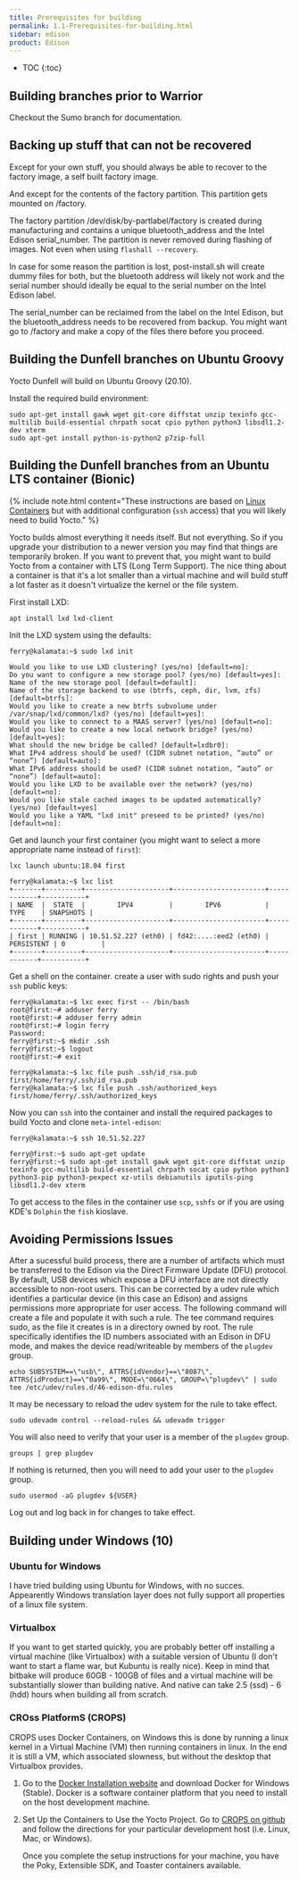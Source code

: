 ```yaml
---
title: Prerequisites for building
permalink: 1.1-Prerequisites-for-building.html
sidebar: edison
product: Edison
---
```

* TOC
{:toc}
## Building branches prior to Warrior
Checkout the Sumo branch for documentation.

## Backing up stuff that can not be recovered

Except for your own stuff, you should always be able to recover to the factory image, a self built factory image.

And except for the contents of the factory partition. This partition gets mounted on /factory.

The factory partition /dev/disk/by-partlabel/factory is created during manufacturing and contains a unique bluetooth_address and the Intel Edison serial_number. The partition is never removed during
flashing of images. Not even when using `flashall --recovery`.

In case for some reason the partition is lost, post-install.sh will create dummy files for both, but the bluetooth address will likely not work and the serial number should ideally be equal to the serial number on the Intel Edison label. 

The serial_number can be reclaimed from the label on the Intel Edison, but the bluetooth_address needs to be recovered from backup. You might want go to /factory and make a copy of the files there before you proceed.

## Building the Dunfell branches on Ubuntu Groovy

Yocto Dunfell will build on Ubuntu Groovy (20.10).

Install the required build environment:

    sudo apt-get install gawk wget git-core diffstat unzip texinfo gcc-multilib build-essential chrpath socat cpio python python3 libsdl1.2-dev xterm
    sudo apt-get install python-is-python2 p7zip-full

## Building the Dunfell branches from an Ubuntu LTS container (Bionic)
{% include note.html content="These instructions are based on [Linux Containers](https://linuxcontainers.org/lxd/getting-started-cli/) but with additional configuration (`ssh` access) that you will likely need to build Yocto." %}

Yocto builds almost everything it needs itself. But not everything. So if you upgrade your distribution to a newer version you may find that things are temporarily broken. If you want to prevent that, you might want to build Yocto from a container with LTS (Long Term Support). The nice thing about a container is that it's a lot smaller than a virtual machine and will build stuff a lot faster as it doesn't virtualize the kernel or the file system.

First install LXD:
```
apt install lxd lxd-client
```
Init the LXD system using the defaults:
```
ferry@kalamata:~$ sudo lxd init

Would you like to use LXD clustering? (yes/no) [default=no]: 
Do you want to configure a new storage pool? (yes/no) [default=yes]: 
Name of the new storage pool [default=default]: 
Name of the storage backend to use (btrfs, ceph, dir, lvm, zfs) [default=btrfs]: 
Would you like to create a new btrfs subvolume under /var/snap/lxd/common/lxd? (yes/no) [default=yes]: 
Would you like to connect to a MAAS server? (yes/no) [default=no]: 
Would you like to create a new local network bridge? (yes/no) [default=yes]: 
What should the new bridge be called? [default=lxdbr0]: 
What IPv4 address should be used? (CIDR subnet notation, “auto” or “none”) [default=auto]: 
What IPv6 address should be used? (CIDR subnet notation, “auto” or “none”) [default=auto]: 
Would you like LXD to be available over the network? (yes/no) [default=no]: 
Would you like stale cached images to be updated automatically? (yes/no) [default=yes] 
Would you like a YAML "lxd init" preseed to be printed? (yes/no) [default=no]: 
```
Get and launch your first container (you might want to select a more appropriate name instead of `first`):
```
lxc launch ubuntu:18.04 first

ferry@kalamata:~$ lxc list
+-------+---------+---------------------+-----------------------+------------+-----------+
| NAME  |  STATE  |        IPV4         |        IPV6           |    TYPE    | SNAPSHOTS |
+-------+---------+---------------------+-----------------------+------------+-----------+
| first | RUNNING | 10.51.52.227 (eth0) | fd42:....:eed2 (eth0) | PERSISTENT | 0         |
+-------+---------+---------------------+-----------------------+------------+-----------+
```
Get a shell on the container. create a user with sudo rights and push your `ssh` public keys:
```
ferry@kalamata:~$ lxc exec first -- /bin/bash
root@first:~# adduser ferry
root@first:~# adduser ferry admin
root@first:~# login ferry
Password: 
ferry@first:~$ mkdir .ssh
ferry@first:~$ logout
root@first:~# exit

ferry@kalamata:~$ lxc file push .ssh/id_rsa.pub first/home/ferry/.ssh/id_rsa.pub
ferry@kalamata:~$ lxc file push .ssh/authorized_keys first/home/ferry/.ssh/authorized_keys
```
Now you can `ssh` into the container and install the required packages to build Yocto and clone `meta-intel-edison`:
```
ferry@kalamata:~$ ssh 10.51.52.227

ferry@first:~$ sudo apt-get update
ferry@first:~$ sudo apt-get install gawk wget git-core diffstat unzip texinfo gcc-multilib build-essential chrpath socat cpio python python3 python3-pip python3-pexpect xz-utils debianutils iputils-ping libsdl1.2-dev xterm
```
To get access to the files in the container use `scp`, `sshfs` or if you are using KDE's `Dolphin` the `fish` kioslave.

## Avoiding Permissions Issues
After a sucessful build process, there are a number of artifacts which must be transferred to the Edison via the Direct Firmware Update (DFU) protocol. By default, USB devices which expose a DFU interface are not directly accessible to non-root users. This can be corrected by a udev rule which identifies a particular device (in this case an Edison) and assigns permissions more appropriate for user access. 
The following command will create a file and populate it with such a rule. The tee command requires sudo, as the file it creates is in a directory owned by root. The rule specifically identifies the ID numbers associated with an Edison in DFU mode, and makes the device read/writeable by members of the `plugdev` group. 
```
echo SUBSYSTEM==\"usb\", ATTRS{idVendor}==\"8087\", ATTRS{idProduct}==\"0a99\", MODE=\"0664\", GROUP=\"plugdev\" | sudo tee /etc/udev/rules.d/46-edison-dfu.rules
```
It may be necessary to reload the udev system for the rule to take effect.
```
sudo udevadm control --reload-rules && udevadm trigger
```
You will also need to verify that your user is a member of the `plugdev` group.
```
groups | grep plugdev
```
If nothing is returned, then you will need to add your user to the `plugdev` group.
```
sudo usermod -aG plugdev ${USER}
```
Log out and log back in for changes to take effect.

## Building under Windows (10)

### Ubuntu for Windows

I have tried building using Ubuntu for Windows, with no succes. Appearently Windows translation layer does not fully support all properties of a linux file system.

### Virtualbox

If you want to get started quickly, you are probably better off installing a virtual machine (like Virtualbox) with a suitable version of Ubuntu (I don't want to start a flame war, but Kubuntu is really nice). Keep in mind that bitbake will produce 60GB - 100GB of files and a virtual machine will be substantially slower than building native. And native can take 2.5 (ssd) - 6 (hdd) hours when building all from scratch.

### CROss PlatformS (CROPS)

CROPS uses Docker Containers, on Windows this is done by running a linux kernel in a Virtual Machine (VM) then running containers in linux. In the end it is still a VM, which associated slowness, but without the desktop that Virtualbox provides.

 1. Go to the [Docker Installation website](https://docs.docker.com/docker-for-windows/install/) and download Docker for Windows (Stable). Docker is a software container platform that you need to install on the host development machine. 

 2. Set Up the Containers to Use the Yocto Project. Go to [CROPS on github](https://github.com/crops/docker-win-mac-docs/wiki) and follow the directions for your particular development host (i.e. Linux, Mac, or Windows).

    Once you complete the setup instructions for your machine, you have the Poky, Extensible SDK, and Toaster containers available.
